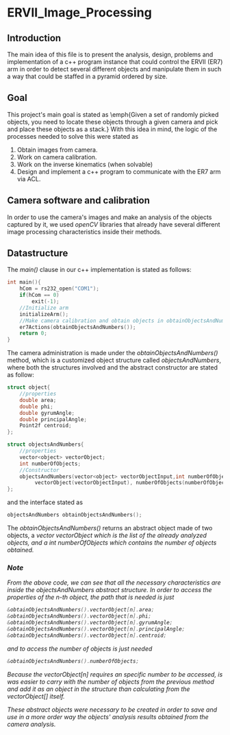 # ERVII_Image_Processing

## Introduction
The main idea of this file is to present the analysis, design, problems and implementation of a c++ program instance that could control the ERVII (ER7) arm in order to detect several different objects and manipulate them in such a way that could be staffed in a pyramid ordered by size.

## Goal

This project's main goal is stated as \emph{Given a set of randomly picked objects, you need to locate these objects through a given camera and pick and place these objects as a stack.} With this idea in mind, the logic of the processes needed to solve this were stated as
1. Obtain images from camera.
2. Work on camera calibration.
3. Work on the inverse kinematics (when solvable)
4. Design and implement a c++ program to communicate with the ER7 arm via ACL.

## Camera software and calibration

In order to use the camera's images and make an analysis of the objects captured by it, we used *openCV* libraries that already have several different image processing characteristics inside their methods.

## Datastructure

The *main()* clause in our c++ implementation is stated as follows:
```c++
int main(){
    hCom = rs232_open("COM1");
    if(hCom == 0)
        exit(-1);
    //Initialize arm
    initializeArm();
    //Make camera calibration and obtain objects in obtainObjectsAndNumbers()
    er7Actions(obtainObjectsAndNumbers());
    return 0;
}
```
The camera administration is made under the *obtainObjectsAndNumbers()* method, which is a 
customized object structure called *objectsAndNumbers*, where both the structures involved and the abstract constructor are stated as follow:

```c++
struct object{
    //properties
    double area;
    double phi;
    double gyrumAngle;
    double principalAngle;
    Point2f centroid;
};

struct objectsAndNumbers{
    //properties
    vector<object> vectorObject;
    int numberOfObjects;
    //Constructor
    objectsAndNumbers(vector<object> vectorObjectInput,int numberOfObjectsInput): 
         vectorObject(vectorObjectInput), numberOfObjects(numberOfObjectsInput){ }
};
```
and the interface stated as

```c++
objectsAndNumbers obtainObjectsAndNumbers();
```

The *obtainObjectsAndNumbers()* returns an abstract object made of two objects, a *vector<object>* *vectorObject* which is the list of the already analyzed objects, and a *int* *numberOfObjects* which contains the number of objects obtained.

### Note
From the above code, we can see that all the necessary characteristics are inside the *objectsAndNumbers* abstract structure. In order to access the properties of the *n*-th object, the path that is needed is just
```c++
&obtainObjectsAndNumbers().vectorObject[n].area;
&obtainObjectsAndNumbers().vectorObject[n].phi;
&obtainObjectsAndNumbers().vectorObject[n].gyrumAngle;
&obtainObjectsAndNumbers().vectorObject[n].principalAngle;
&obtainObjectsAndNumbers().vectorObject[n].centroid;
```

and to access the number of objects is just needed
```c++
&obtainObjectsAndNumbers().numberOfObjects;
```
Because the *vectorObject[n]* requires an specific number to be accessed, is was easier to carry with the number of objects from the previous method and add it as an object in the structure than calculating from the *vectorObject[]* itself.

These abstract objects were necessary to be created in order to save and use in a more order way the objects' analysis results obtained from the camera analysis.

